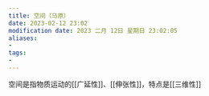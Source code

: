 ```yaml
---
title: 空间（马原）
date: 2023-02-12 23:02
modification date: 2023 二月 12日 星期日 23:02:05
aliases: 
- 
tags: 
- 
---
```


空间是指物质运动的[[广延性]]、[[伸张性]]，特点是[[三维性]]
